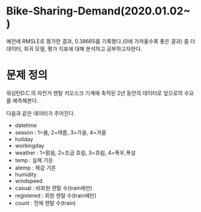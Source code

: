 # Bike-Sharing-Demand(2020.01.02~ )

예전에 RMSLE로 평가한 결과, 0.38665를 기록했다.(0에 가까울수록 좋은 결과)
좀 더 데이터, 회귀 모델, 평가 지표에 대해 분석하고 공부하고자한다.

# 문제 정의

워싱턴D.C.의 자전거 렌탈 키오스크 기계에 축적된 2년 동안의 데이터로 앞으로의 수요를 예측해본다.

다음과 같은 데이터가 주어진다.

- datetime 
- season : 1=봄, 2=여름, 3=가을, 4=겨울
- holiday
- workingday
- weather : 1=맑음, 2=조금 흐림, 3=흐림, 4=폭우,폭설
- temp : 실제 기온
- atemp : 체감 기온
- humidity
- windspeed
- casual : 비회원 렌탈 수(train에만)
- registered : 회원 렌탈 수(train에만)
- count : 전체 렌탈 수(train)
